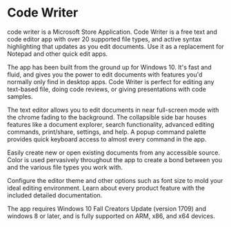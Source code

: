 #  Code Writer
code writer is a Microsoft Store Application.
Code Writer is a free text and code editor app with over 20 supported file types, and active syntax highlighting that updates as you edit documents. Use it as a replacement for Notepad and other quick edit apps.

The app has been built from the ground up for Windows 10. It's fast and fluid, and gives you the power to edit documents with features you'd normally only find in desktop apps. Code Writer is perfect for editing any text-based file, doing code reviews, or giving presentations with code samples.

The text editor allows you to edit documents in near full-screen mode with the chrome fading to the background. The collapsible side bar houses features like a document explorer, search functionality, advanced editing commands, print/share, settings, and help. A popup command palette provides quick keyboard access to almost every command in the app.

Easily create new or open existing documents from any accessible source. Color is used pervasively throughout the app to create a bond between you and the various file types you work with.

Configure the editor theme and other options such as font size to mold your ideal editing environment. Learn about every product feature with the included detailed documentation.

The app requires Windows 10 Fall Creators Update (version 1709) and windows 8 or later, and is fully supported on ARM, x86, and x64 devices.
